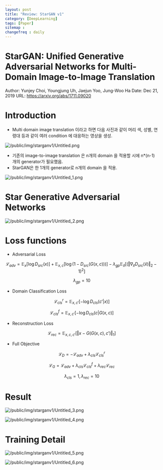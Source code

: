 ```yaml
---
layout: post
title: "Review: StarGAN v1"
category: [DeepLearning]
tags: [Paper]
sitemap :
changefreq : daily
---
```


# StarGAN: Unified Generative Adversarial Networks for Multi-Domain Image-to-Image Translation

Author: Yunjey Choi, Youngjung Uh, Jaejun Yoo, Jung-Woo Ha
Date: Dec 21, 2019
URL: https://arxiv.org/abs/1711.09020

# Introduction

- Multi domain image translation 이라고 하면 다음 사진과 같이 머리 색, 성별, 연령대 등과 같이 여러 condition 에 대응하는 영상을 생성.

![/public/img/starganv1/Untitled.png](https://jjerry-k.github.io/public/img/starganv1/Untitled.png)

- 기존의 image-to-image translation 은 n개의 domain 을 적용할 시에 n*(n-1) 개의 generator가 필요했음.
- StarGAN은 한 1개의 generator로 n개의 domain 을 적용.

![/public/img/starganv1/Untitled_1.png](https://jjerry-k.github.io/public/img/starganv1/Untitled_1.png)

# Star Generative Adversarial Networks

![/public/img/starganv1/Untitled_2.png](https://jjerry-k.github.io/public/img/starganv1/Untitled_2.png)

# Loss functions

- Adversarial Loss

$$\mathcal{L}_{adv} = \mathbb{E}_x [\log D_{src}(x)] + \mathbb{E}_{x, c} [\log (1-D_{src}(G(x,c)))] - \lambda_{gp}\mathbb{E}_{\hat{x}}[(\Vert \nabla_{\hat{x}}D_{src}(\hat{x})\Vert_2 -1)^2]$$

$$\lambda_{gp} = 10$$

- Domain Classification Loss

$$\mathcal{L}^r_{cls} = \mathbb{E}_{x, c'}[-\log D_{cls}(c'|x)]$$

$$\mathcal{L}^f_{cls} = \mathbb{E}_{x, c'}[-\log D_{cls}(c|G(x, c)]$$

- Reconstruction Loss

$$\mathcal{L}_{rec} = \mathbb{E}_{x, c, c'}[\Vert x-G(G(x, c), c')\Vert_1]$$

- Full Objective

$$\mathcal{L}_D = -\mathcal{L}_{adv} + \lambda_{cls}\mathcal{L}^r_{cls}$$

$$\mathcal{L}_G = \mathcal{L}_{adv} + \lambda_{cls}\mathcal{L}^f_{cls}+\lambda_{rec}\mathcal{L}_{rec}$$

$$\lambda_{cls} = 1, \lambda_{rec} = 10$$

# Result

![/public/img/starganv1/Untitled_3.png](https://jjerry-k.github.io/public/img/starganv1/Untitled_3.png)

![/public/img/starganv1/Untitled_4.png](https://jjerry-k.github.io/public/img/starganv1/Untitled_4.png)

# Training Detail

![/public/img/starganv1/Untitled_5.png](https://jjerry-k.github.io/public/img/starganv1/Untitled_5.png)

![/public/img/starganv1/Untitled_6.png](https://jjerry-k.github.io/public/img/starganv1/Untitled_6.png)